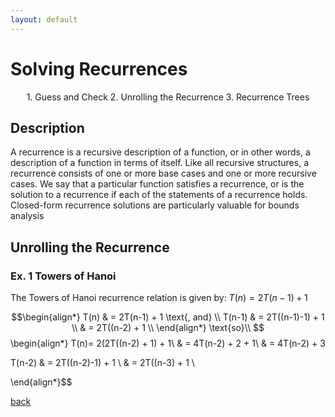 ```yaml
---
layout: default
---
```


# Solving Recurrences

<p align="center">
  1. Guess and Check
  2. Unrolling the Recurrence
  3. Recurrence Trees
</p>

## Description

A recurrence is a recursive description of a function, or in other words, a description of a function in terms of itself. Like all recursive structures, a recurrence consists of one or more base cases and one or more recursive cases. We say that a particular function satisfies a recurrence, or is the solution to a recurrence if each of the statements of a recurrence holds. Closed-form recurrence solutions are particularly valuable for bounds analysis 

## Unrolling the Recurrence
### Ex. 1 Towers of Hanoi
The Towers of Hanoi recurrence relation is given by: $T(n) = 2T(n-1) + 1$

$$\begin{align*}
T(n) & = 2T(n-1) + 1 \text{, and} \\
T(n-1) & = 2T((n-1)-1) + 1 \\
& = 2T((n-2) + 1 \\
\end{align*}
\text{so}\\
$$\begin{align*}
T(n)= 2(2T((n-2) + 1) + 1\\
& = 4T(n-2) + 2 + 1\\
& = 4T(n-2) + 3


T(n-2) & = 2T((n-2)-1) + 1 \\
& = 2T((n-3) + 1 \\

\end{align*}$$




[back](./)

